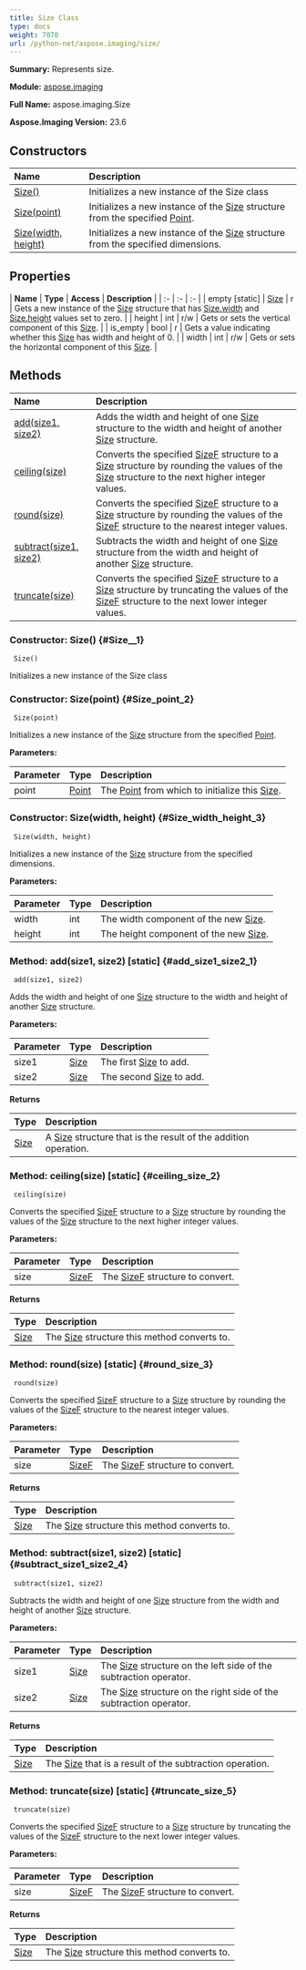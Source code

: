 ```yaml
---
title: Size Class
type: docs
weight: 7070
url: /python-net/aspose.imaging/size/
---
```


**Summary:** Represents size.

**Module:** [aspose.imaging](/imaging/python-net/aspose.imaging/)

**Full Name:** aspose.imaging.Size

**Aspose.Imaging Version:** 23.6

## **Constructors**
| **Name** | **Description** |
| :- | :- |
| [Size()](#Size__1) | Initializes a new instance of the Size class |
| [Size(point)](#Size_point_2) | Initializes a new instance of the [Size](/imaging/python-net/aspose.imaging/size/) structure from the specified [Point](/imaging/python-net/aspose.imaging/point/). |
| [Size(width, height)](#Size_width_height_3) | Initializes a new instance of the [Size](/imaging/python-net/aspose.imaging/size/) structure from the specified dimensions. |
## **Properties**
| **Name** | **Type** | **Access** | **Description** |
| :- | :- | :- |
| empty [static] | [Size](/imaging/python-net/aspose.imaging/size) | r | Gets a new instance of the [Size](/imaging/python-net/aspose.imaging/size/) structure that has [Size.width](/imaging/python-net/aspose.imaging/size/) and [Size.height](/imaging/python-net/aspose.imaging/size/) values set to zero. |
| height | int | r/w | Gets or sets the vertical component of this [Size](/imaging/python-net/aspose.imaging/size/). |
| is_empty | bool | r | Gets a value indicating whether this [Size](/imaging/python-net/aspose.imaging/size/) has width and height of 0. |
| width | int | r/w | Gets or sets the horizontal component of this [Size](/imaging/python-net/aspose.imaging/size/). |
## **Methods**
| **Name** | **Description** |
| :- | :- |
| [add(size1, size2)](#add_size1_size2_1) | Adds the width and height of one [Size](/imaging/python-net/aspose.imaging/size/) structure to the width and height of another [Size](/imaging/python-net/aspose.imaging/size/) structure. |
| [ceiling(size)](#ceiling_size_2) | Converts the specified [SizeF](/imaging/python-net/aspose.imaging/sizef/) structure to a [Size](/imaging/python-net/aspose.imaging/size/) structure by rounding the values of the [Size](/imaging/python-net/aspose.imaging/size/) structure to the next higher integer values. |
| [round(size)](#round_size_3) | Converts the specified [SizeF](/imaging/python-net/aspose.imaging/sizef/) structure to a [Size](/imaging/python-net/aspose.imaging/size/) structure by rounding the values of the [SizeF](/imaging/python-net/aspose.imaging/sizef/) structure to the nearest integer values. |
| [subtract(size1, size2)](#subtract_size1_size2_4) | Subtracts the width and height of one [Size](/imaging/python-net/aspose.imaging/size/) structure from the width and height of another [Size](/imaging/python-net/aspose.imaging/size/) structure. |
| [truncate(size)](#truncate_size_5) | Converts the specified [SizeF](/imaging/python-net/aspose.imaging/sizef/) structure to a [Size](/imaging/python-net/aspose.imaging/size/) structure by truncating the values of the [SizeF](/imaging/python-net/aspose.imaging/sizef/) structure to the next lower integer values. |


### Constructor: Size() {#Size__1}


```
 Size() 
```

Initializes a new instance of the Size class

### Constructor: Size(point) {#Size_point_2}


```
 Size(point) 
```

Initializes a new instance of the [Size](/imaging/python-net/aspose.imaging/size/) structure from the specified [Point](/imaging/python-net/aspose.imaging/point/).

**Parameters:**

| Parameter | Type | Description |
| :- | :- | :- |
| point | [Point](/imaging/python-net/aspose.imaging/point) | The [Point](/imaging/python-net/aspose.imaging/point/) from which to initialize this [Size](/imaging/python-net/aspose.imaging/size/). |

### Constructor: Size(width, height) {#Size_width_height_3}


```
 Size(width, height) 
```

Initializes a new instance of the [Size](/imaging/python-net/aspose.imaging/size/) structure from the specified dimensions.

**Parameters:**

| Parameter | Type | Description |
| :- | :- | :- |
| width | int | The width component of the new [Size](/imaging/python-net/aspose.imaging/size/). |
| height | int | The height component of the new [Size](/imaging/python-net/aspose.imaging/size/). |

### Method: add(size1, size2)  [static] {#add_size1_size2_1}


```
 add(size1, size2) 
```

Adds the width and height of one [Size](/imaging/python-net/aspose.imaging/size/) structure to the width and height of another [Size](/imaging/python-net/aspose.imaging/size/) structure.

**Parameters:**

| Parameter | Type | Description |
| :- | :- | :- |
| size1 | [Size](/imaging/python-net/aspose.imaging/size) | The first [Size](/imaging/python-net/aspose.imaging/size/) to add. |
| size2 | [Size](/imaging/python-net/aspose.imaging/size) | The second [Size](/imaging/python-net/aspose.imaging/size/) to add. |

**Returns**

| Type | Description |
| :- | :- |
| [Size](/imaging/python-net/aspose.imaging/size) | A [Size](/imaging/python-net/aspose.imaging/size/) structure that is the result of the addition operation. |


### Method: ceiling(size)  [static] {#ceiling_size_2}


```
 ceiling(size) 
```

Converts the specified [SizeF](/imaging/python-net/aspose.imaging/sizef/) structure to a [Size](/imaging/python-net/aspose.imaging/size/) structure by rounding the values of the [Size](/imaging/python-net/aspose.imaging/size/) structure to the next higher integer values.

**Parameters:**

| Parameter | Type | Description |
| :- | :- | :- |
| size | [SizeF](/imaging/python-net/aspose.imaging/sizef) | The [SizeF](/imaging/python-net/aspose.imaging/sizef/) structure to convert. |

**Returns**

| Type | Description |
| :- | :- |
| [Size](/imaging/python-net/aspose.imaging/size) | The [Size](/imaging/python-net/aspose.imaging/size/) structure this method converts to. |


### Method: round(size)  [static] {#round_size_3}


```
 round(size) 
```

Converts the specified [SizeF](/imaging/python-net/aspose.imaging/sizef/) structure to a [Size](/imaging/python-net/aspose.imaging/size/) structure by rounding the values of the [SizeF](/imaging/python-net/aspose.imaging/sizef/) structure to the nearest integer values.

**Parameters:**

| Parameter | Type | Description |
| :- | :- | :- |
| size | [SizeF](/imaging/python-net/aspose.imaging/sizef) | The [SizeF](/imaging/python-net/aspose.imaging/sizef/) structure to convert. |

**Returns**

| Type | Description |
| :- | :- |
| [Size](/imaging/python-net/aspose.imaging/size) | The [Size](/imaging/python-net/aspose.imaging/size/) structure this method converts to. |


### Method: subtract(size1, size2)  [static] {#subtract_size1_size2_4}


```
 subtract(size1, size2) 
```

Subtracts the width and height of one [Size](/imaging/python-net/aspose.imaging/size/) structure from the width and height of another [Size](/imaging/python-net/aspose.imaging/size/) structure.

**Parameters:**

| Parameter | Type | Description |
| :- | :- | :- |
| size1 | [Size](/imaging/python-net/aspose.imaging/size) | The [Size](/imaging/python-net/aspose.imaging/size/) structure on the left side of the subtraction operator. |
| size2 | [Size](/imaging/python-net/aspose.imaging/size) | The [Size](/imaging/python-net/aspose.imaging/size/) structure on the right side of the subtraction operator. |

**Returns**

| Type | Description |
| :- | :- |
| [Size](/imaging/python-net/aspose.imaging/size) | The [Size](/imaging/python-net/aspose.imaging/size/) that is a result of the subtraction operation. |


### Method: truncate(size)  [static] {#truncate_size_5}


```
 truncate(size) 
```

Converts the specified [SizeF](/imaging/python-net/aspose.imaging/sizef/) structure to a [Size](/imaging/python-net/aspose.imaging/size/) structure by truncating the values of the [SizeF](/imaging/python-net/aspose.imaging/sizef/) structure to the next lower integer values.

**Parameters:**

| Parameter | Type | Description |
| :- | :- | :- |
| size | [SizeF](/imaging/python-net/aspose.imaging/sizef) | The [SizeF](/imaging/python-net/aspose.imaging/sizef/) structure to convert. |

**Returns**

| Type | Description |
| :- | :- |
| [Size](/imaging/python-net/aspose.imaging/size) | The [Size](/imaging/python-net/aspose.imaging/size/) structure this method converts to. |


